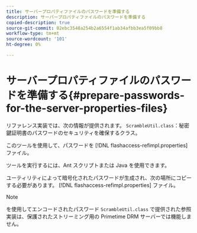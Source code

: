 ```yaml
---
title: サーバープロパティファイルのパスワードを準備する
description: サーバープロパティファイルのパスワードを準備する
copied-description: true
source-git-commit: 02ebc3548a254b2a6554f1ab34afbb3ea5f09bb8
workflow-type: tm+mt
source-wordcount: '101'
ht-degree: 0%

---
```


# サーバープロパティファイルのパスワードを準備する{#prepare-passwords-for-the-server-properties-files}

リファレンス実装では、次の情報が提供されます。 `ScrambleUtil.class`：秘密鍵証明書のパスワードのセキュリティを確保するクラス。

このツールを使用して、パスワードを [!DNL flashaccess-refimpl.properties] ファイル。

ツールを実行するには、Ant スクリプトまたは Java を使用できます。

ユーティリティによって暗号化されたパスワードが生成され、次の場所にコピーする必要があります。 [!DNL flashaccess-refimpl.properties] ファイル。

>[!NOTE]
>
>を使用してエンコードされたパスワード `ScrambleUtil.class` で提供された参照実装は、保護されたストリーミング用の Primetime DRM サーバーでは機能しません。
